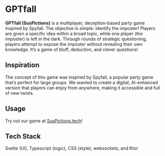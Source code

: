 # GPTfall

**GPTfall (SusPictions)** is a multiplayer, deception-based party game inspired by Spyfall. The objective is simple: identify the imposter! Players are given a specific idea within a broad topic, while one player (the imposter) is left in the dark. Through rounds of strategic questioning, players attempt to expose the imposter without revealing their own knowledge. It’s a game of bluff, deduction, and clever questions!

## Inspiration
The concept of this game was inspired by Spyfall, a popular party game that’s perfect for large groups. We wanted to create a digital, AI-enhanced version that players can enjoy from anywhere, making it accessible and full of new twists.

## Usage

Try out our game at [SusPictions.tech](https://suspictions.tech/)!

## Tech Stack
Svelte (UI), Typescript (logic), CSS (style), websockets, and Ktor
